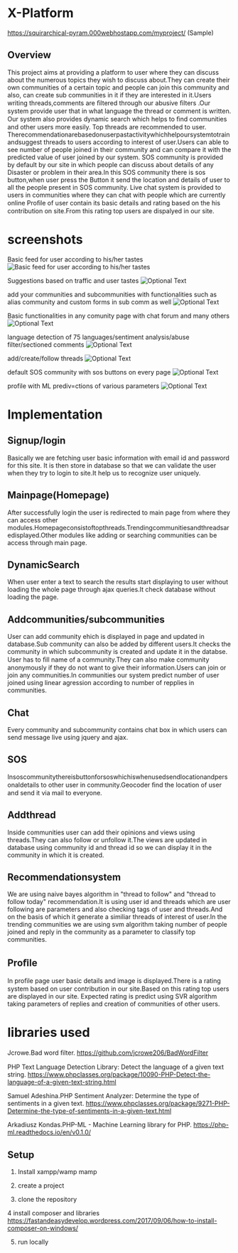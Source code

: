 # X-Platform 
https://squirarchical-pyram.000webhostapp.com/myproject/   (Sample)
## Overview 
This project aims at providing a platform to user where they can discuss about the numerous topics they wish to discuss about.They can create their own communities of a certain topic and people can join this community and also, can create sub communities in it if they are interested in it.Users writing threads,comments are ﬁltered through our abusive ﬁlters .Our system provide user that in what language the thread or comment is written. Our system also provides dynamic search which helps to ﬁnd communities and other users more easily. Top threads are recommended to user.
Therecommendationarebasedonuserpastactivitywhichhelpoursystemtotrainandsuggest threads to users according to interest of user.Users can able to see number of people joined in their community and can compare it with the predicted value of user joined by our system. SOS community is provided by default by our site in which people can discuss about details of any Disaster or problem in their area.In this SOS community there is sos button,when user press the Button it send the location and details of user to all the people present in SOS community. Live chat system is provided to users in communities where they can chat with people which are currently online Proﬁle of user contain its basic details and rating based on the his contribution on site.From this rating top users are dispalyed in our site.

# screenshots
Basic feed for user according to his/her tastes
![Basic feed for user according to his/her tastes](https://github.com/shishir36982/X-platform/blob/master/imgi/report%20screenshots/feed1.PNG)

Suggestions based on traffic and user tastes
![Optional Text](https://github.com/shishir36982/X-platform/blob/master/imgi/report%20screenshots/feed2.PNG)


add your communities and subcommunities with functionalities such as alias community and custom forms in sub comm as well
![Optional Text](https://github.com/shishir36982/X-platform/blob/master/imgi/addcomm.PNG)


Basic functionalities in any comunity page with chat forum and many others
![Optional Text](https://github.com/shishir36982/X-platform/blob/master/imgi/communities.PNG)


language detection of 75 languages/sentiment analysis/abuse filter/sectioned comments
![Optional Text](https://github.com/shishir36982/X-platform/blob/master/imgi/report%20screenshots/discuss%20lang%20detection%20sentimental%20analysis.PNG)

add/create/follow threads
![Optional Text](https://github.com/shishir36982/X-platform/blob/master/imgi/report%20screenshots/thread2.PNG)

default SOS community with sos buttons on every page
![Optional Text](https://github.com/shishir36982/X-platform/blob/master/imgi/report%20screenshots/sos1.PNG)

profile with ML prediv=ctions of various parameters
![Optional Text](https://github.com/shishir36982/X-platform/blob/master/imgi/profile.PNG)










# Implementation

## Signup/login
Basically we are fetching user basic information with email id and password for this site. It is then store in database so that we can validate the user when they try to login to site.It help us to recognize user uniquely.
## Mainpage(Homepage)
After successfully login the user is redirected to main page from where they can access other modules.Homepageconsistoftopthreads.Trendingcommunitiesandthreadsaredisplayed.Other modules like adding or searching communities can be access through main page.
## DynamicSearch
When user enter a text to search the results start displaying to user without loading the whole page through ajax queries.It check database without loading the page.
## Addcommunities/subcommunities
User can add community ehich is displayed in page and updated in database.Sub community can also be added by different users.It checks the community in which subcommunity is created and update it in the databse.
User has to ﬁll name of a community.They can also make community anonymously if they do not want to give their information.Users can join or join any communities.In communities our system predict number of user joined using linear agression according to number of repplies in communities.
## Chat
Every community and subcommunity contains chat box in which users can send message live using jquery and ajax.
## SOS
Insoscommunitythereisbuttonforsoswhichiswhenusedsendlocationandpersonaldetails to other user in community.Geocoder ﬁnd the location of user and send it via mail to everyone.
## Addthread
Inside communities user can add their opinions and views using threads.They can also follow or unfollow it.The views are updated in database using community id and thread id so we can display it in the community in which it is created.
## Recommendationsystem
We are using naive bayes algorithm in "thread to follow" and "thread to follow today" recommendation.It is using user id and threads which are user following are parameters and also checking tags of user and threads.And on the basis of which it generate a similiar threads of interest of user.In the trending communities we are using svm algorithm taking number of people joined and reply in the community as a parameter to classify top communities.
## Proﬁle
In proﬁle page user basic details and image is displayed.There is a rating system based on user contribution in our site.Based on this rating top users are displayed in our site. Expected rating is predict using SVR algorithm taking parameters of replies and creation of communities of other users.

# libraries used
Jcrowe.Bad word ﬁlter. https://github.com/jcrowe206/BadWordFilter

PHP Text Language Detection Library: Detect the language of a given text string. https://www.phpclasses.org/package/10090-PHP-Detect-the-language-of-a-given-text-string.html

Samuel Adeshina.PHP Sentiment Analyzer: Determine the type of sentiments in a given text. https://www.phpclasses.org/package/9271-PHP-Determine-the-type-of-sentiments-in-a-given-text.html

Arkadiusz Kondas.PHP-ML - Machine Learning library for PHP. https://php-ml.readthedocs.io/en/v0.1.0/


## Setup
1. Install xampp/wamp mamp

2. create a project 

3. clone the repository

4 install composer and  libraries  https://fastandeasydevelop.wordpress.com/2017/09/06/how-to-install-composer-on-windows/

5. run locally
